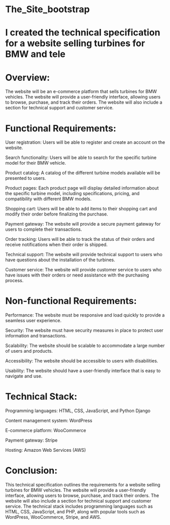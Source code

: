 # The_Site_bootstrap

# I created the technical specification for a website selling turbines for BMW and tele

# Overview:
The website will be an e-commerce platform that sells turbines for BMW vehicles. The website will provide a user-friendly interface, allowing users to browse, purchase, and track their orders. The website will also include a section for technical support and customer service.

# Functional Requirements:
User registration: Users will be able to register and create an account on the website.

Search functionality: Users will be able to search for the specific turbine model for their BMW vehicle.

Product catalog: A catalog of the different turbine models available will be presented to users.

Product pages: Each product page will display detailed information about the specific turbine model, including specifications, pricing, and compatibility with different BMW models.

Shopping cart: Users will be able to add items to their shopping cart and modify their order before finalizing the purchase.

Payment gateway: The website will provide a secure payment gateway for users to complete their transactions.

Order tracking: Users will be able to track the status of their orders and receive notifications when their order is shipped.

Technical support: The website will provide technical support to users who have questions about the installation of the turbines.

Customer service: The website will provide customer service to users who have issues with their orders or need assistance with the purchasing process.
   
# Non-functional Requirements:

Performance: The website must be responsive and load quickly to provide a seamless user experience.

Security: The website must have security measures in place to protect user information and transactions.

Scalability: The website should be scalable to accommodate a large number of users and products.

Accessibility: The website should be accessible to users with disabilities.

Usability: The website should have a user-friendly interface that is easy to navigate and use.

# Technical Stack:

Programming languages: HTML, CSS, JavaScript, and Python Django

Content management system: WordPress

E-commerce platform: WooCommerce

Payment gateway: Stripe

Hosting: Amazon Web Services (AWS)
    
 # Conclusion:
 
This technical specification outlines the requirements for a website selling turbines for BMW vehicles. The website will provide a user-friendly interface, allowing users to browse, purchase, and track their orders. The website will also include a section for technical support and customer service. The technical stack includes programming languages such as HTML, CSS, JavaScript, and PHP, along with popular tools such as WordPress, WooCommerce, Stripe, and AWS.
